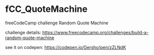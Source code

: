 # fCC_QuoteMachine

freeCodeCamp challenge Random Quote Machine

challenge details: https://www.freecodecamp.org/challenges/build-a-random-quote-machine

see it on codepen: https://codepen.io/Gersho/pen/zZLNdK
